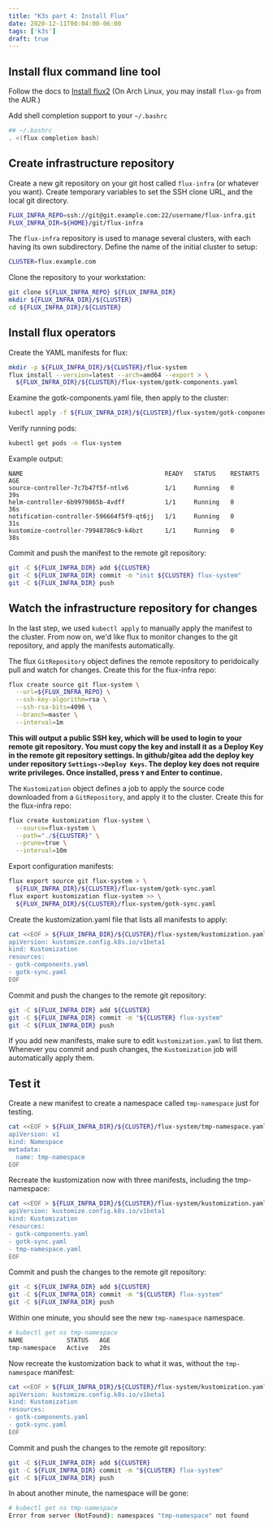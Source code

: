 ```yaml
---
title: "K3s part 4: Install Flux"
date: 2020-12-11T00:04:00-06:00
tags: ['k3s']
draft: true
---
```


## Install flux command line tool

Follow the docs to [Install
flux2](https://github.com/fluxcd/flux2/tree/main/install) (On Arch Linux, you
may install `flux-go` from the AUR.)

Add shell completion support to your `~/.bashrc`

```bash
## ~/.bashrc
. <(flux completion bash)
```

## Create infrastructure repository

Create a new git repository on your git host called `flux-infra` (or whatever
you want). Create temporary variables to set the SSH clone URL, and the local
git directory.

```bash
FLUX_INFRA_REPO=ssh://git@git.example.com:22/username/flux-infra.git
FLUX_INFRA_DIR=${HOME}/git/flux-infra
```

The `flux-infra` repository is used to manage several clusters, with each having
its own subdirectory. Define the name of the initial cluster to setup:

```bash
CLUSTER=flux.example.com
```

Clone the repository to your workstation:

```bash
git clone ${FLUX_INFRA_REPO} ${FLUX_INFRA_DIR}
mkdir ${FLUX_INFRA_DIR}/${CLUSTER}
cd ${FLUX_INFRA_DIR}/${CLUSTER}
```

## Install flux operators

Create the YAML manifests for flux:

```bash
mkdir -p ${FLUX_INFRA_DIR}/${CLUSTER}/flux-system
flux install --version=latest --arch=amd64 --export > \
  ${FLUX_INFRA_DIR}/${CLUSTER}/flux-system/gotk-components.yaml
```

Examine the gotk-components.yaml file, then apply to the cluster:

```bash
kubectl apply -f ${FLUX_INFRA_DIR}/${CLUSTER}/flux-system/gotk-components.yaml
```

Verify running pods:

```bash
kubectl get pods -n flux-system
```
Example output:

```
NAME                                       READY   STATUS    RESTARTS   AGE
source-controller-7c7b47f5f-ntlv6          1/1     Running   0          39s
helm-controller-6b9979865b-4vdff           1/1     Running   0          36s
notification-controller-596664f5f9-qt6jj   1/1     Running   0          31s
kustomize-controller-79948786c9-k4bzt      1/1     Running   0          38s
```

Commit and push the manifest to the remote git repository:

```bash
git -C ${FLUX_INFRA_DIR} add ${CLUSTER}
git -C ${FLUX_INFRA_DIR} commit -m "init ${CLUSTER} flux-system"
git -C ${FLUX_INFRA_DIR} push
```


## Watch the infrastructure repository for changes

In the last step, we used `kubectl apply` to manually apply the manifest to the
cluster. From now on, we'd like flux to monitor changes to the git repository,
and apply the manifests automatically.

The flux `GitRepository` object defines the remote repository to peridoically
pull and watch for changes. Create this for the flux-infra repo:

```bash
flux create source git flux-system \
  --url=${FLUX_INFRA_REPO} \
  --ssh-key-algorithm=rsa \
  --ssh-rsa-bits=4096 \
  --branch=master \
  --interval=1m
```

**This will output a public SSH key, which will be used to login to your remote
git repository. You must copy the key and install it as a Deploy Key in the
remote git repository settings. In github/gitea add the deploy key under
repository `Settings->Deploy Keys`. The deploy key does not require write
privileges. Once installed, press `Y` and Enter to continue.**

The `Kustomization` object defines a job to apply the source code downloaded
from a `GitRepository`, and apply it to the cluster. Create this for the
flux-infra repo:

```bash
flux create kustomization flux-system \
  --source=flux-system \
  --path="./${CLUSTER}" \
  --prune=true \
  --interval=10m
```

Export configuration manifests:

```bash
flux export source git flux-system > \
  ${FLUX_INFRA_DIR}/${CLUSTER}/flux-system/gotk-sync.yaml
flux export kustomization flux-system >> \
  ${FLUX_INFRA_DIR}/${CLUSTER}/flux-system/gotk-sync.yaml
```

Create the kustomization.yaml file that lists all manifests to apply:

```bash
cat <<EOF > ${FLUX_INFRA_DIR}/${CLUSTER}/flux-system/kustomization.yaml
apiVersion: kustomize.config.k8s.io/v1beta1
kind: Kustomization
resources:
- gotk-components.yaml
- gotk-sync.yaml
EOF
```

Commit and push the changes to the remote git repository:

```bash
git -C ${FLUX_INFRA_DIR} add ${CLUSTER}
git -C ${FLUX_INFRA_DIR} commit -m "${CLUSTER} flux-system"
git -C ${FLUX_INFRA_DIR} push
```

If you add new manifests, make sure to edit `kustomization.yaml` to list them.
Whenever you commit and push changes, the `Kustomization` job will automatically
apply them.

## Test it

Create a new manifest to create a namespace called `tmp-namespace` just for
testing.

```bash
cat <<EOF > ${FLUX_INFRA_DIR}/${CLUSTER}/flux-system/tmp-namespace.yaml
apiVersion: v1
kind: Namespace
metadata:
  name: tmp-namespace
EOF
```

Recreate the kustomization now with three manifests, including the tmp-namespace:

```bash
cat <<EOF > ${FLUX_INFRA_DIR}/${CLUSTER}/flux-system/kustomization.yaml
apiVersion: kustomize.config.k8s.io/v1beta1
kind: Kustomization
resources:
- gotk-components.yaml
- gotk-sync.yaml
- tmp-namespace.yaml
EOF
```

Commit and push the changes to the remote git repository:

```bash
git -C ${FLUX_INFRA_DIR} add ${CLUSTER}
git -C ${FLUX_INFRA_DIR} commit -m "${CLUSTER} flux-system"
git -C ${FLUX_INFRA_DIR} push
```

Within one minute, you should see the new `tmp-namespace` namespace.

```bash
# kubectl get ns tmp-namespace
NAME            STATUS   AGE
tmp-namespace   Active   20s
```

Now recreate the kustomization back to what it was, without the `tmp-namespace`
manifest:


```bash
cat <<EOF > ${FLUX_INFRA_DIR}/${CLUSTER}/flux-system/kustomization.yaml
apiVersion: kustomize.config.k8s.io/v1beta1
kind: Kustomization
resources:
- gotk-components.yaml
- gotk-sync.yaml
EOF
```

Commit and push the changes to the remote git repository:

```bash
git -C ${FLUX_INFRA_DIR} add ${CLUSTER}
git -C ${FLUX_INFRA_DIR} commit -m "${CLUSTER} flux-system"
git -C ${FLUX_INFRA_DIR} push
```

In about another minute, the namespace will be gone:

```bash
# kubectl get ns tmp-namespace
Error from server (NotFound): namespaces "tmp-namespace" not found
```


